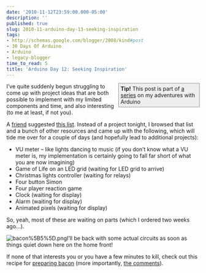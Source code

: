 ```yaml
---
date: '2010-11-12T23:59:00.000-05:00'
description: ''
published: true
slug: 2010-11-arduino-day-13-seeking-inspiration
tags:
- http://schemas.google.com/blogger/2008/kind#post
- 30 Days Of Arduino
- Arduino
- legacy-blogger
time_to_read: 5
title: 'Arduino Day 12: Seeking Inspiration'
---
```


<div style="border-bottom: #888 1px solid; border-left: #888 1px solid; padding-bottom: 5px; background-color: #eee; margin: 0px auto; padding-left: 5px; width: 200px; padding-right: 5px; float: right; border-top: #888 1px solid; border-right: #888 1px solid; padding-top: 5px;"><strong>Tip!</strong> This post is part of <a href="http://blog.wassupy.com/search/label/30%20Days%20Of%20Arduino">a series</a> on my adventures with Arduino</div>

I’ve quite suddenly begun struggling to come up with project ideas that are both possible to implement with my limited components and time, and also interesting (to me at least, if not you). 

A <a href="http://twitter.com/#!/corsae/status/1655470213300224" target="_blank">friend</a> suggested <a href="http://courses.cit.cornell.edu/ee476/FinalProjects/" target="_blank">this list</a>. Instead of a project tonight, I browsed that list and a bunch of other resources and came up with the following, which will tide me over for a couple of days (and hopefully lead to additional projects):  <ul>   <li>VU meter – like lights dancing to music (if you don’t know what a VU meter is, my implementation is certainly going to fall far short of what you are now imagining) </li>    <li>Game of Life on an LED grid (waiting for LED grid to arrive) </li>    <li>Christmas lights controller (waiting for relays) </li>    <li>Four button Simon </li>    <li>Four player reaction game </li>    <li>Clock (waiting for display) </li>    <li>Alarm (waiting for display) </li>    <li>Animated pixels (waiting for display) </li> </ul>

So, yeah, most of these are waiting on parts (which I ordered two weeks ago…).

![bacon%5B5%5D.png](bacon%5B5%5D.png)I’ll be back with some actual circuits as soon as things quiet down here on the home front!

If none of that interests you or you have a few minutes to kill, check out this recipe for <a href="http://www.foodnetwork.com/recipes/rachael-ray/late-night-bacon-recipe/reviews/index.html" target="_blank">preparing bacon</a> (more importantly, <a href="http://www.foodnetwork.com/recipes/rachael-ray/late-night-bacon-recipe/reviews/index.html" target="_blank">the comments</a>). 